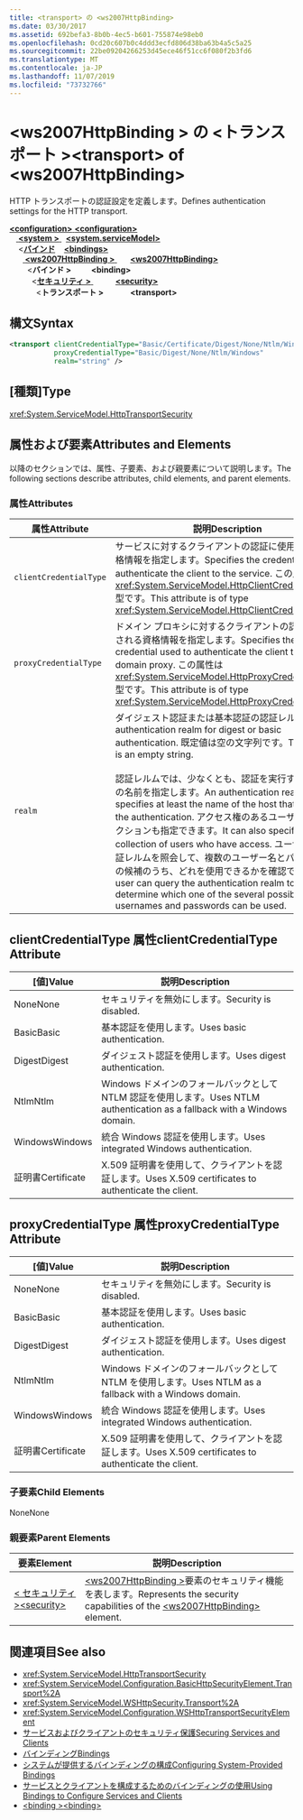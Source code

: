 ```yaml
---
title: <transport> の <ws2007HttpBinding>
ms.date: 03/30/2017
ms.assetid: 692befa3-8b0b-4ec5-b601-755874e98eb0
ms.openlocfilehash: 0cd20c607b0c4ddd3ecfd806d38ba63b4a5c5a25
ms.sourcegitcommit: 22be09204266253d45ece46f51cc6f080f2b3fd6
ms.translationtype: MT
ms.contentlocale: ja-JP
ms.lasthandoff: 11/07/2019
ms.locfileid: "73732766"
---
```

# <a name="transport-of-ws2007httpbinding"></a><span data-ttu-id="71c61-102">\<ws2007HttpBinding > の \<トランスポート ></span><span class="sxs-lookup"><span data-stu-id="71c61-102">\<transport> of \<ws2007HttpBinding></span></span>
<span data-ttu-id="71c61-103">HTTP トランスポートの認証設定を定義します。</span><span class="sxs-lookup"><span data-stu-id="71c61-103">Defines authentication settings for the HTTP transport.</span></span>  
  
<span data-ttu-id="71c61-104">[ **\<configuration>** ](../configuration-element.md)</span><span class="sxs-lookup"><span data-stu-id="71c61-104">[**\<configuration>**](../configuration-element.md)</span></span>\
<span data-ttu-id="71c61-105">&nbsp; &nbsp;[ **\<system >** ](system-servicemodel.md) </span><span class="sxs-lookup"><span data-stu-id="71c61-105">&nbsp;&nbsp;[**\<system.serviceModel>**](system-servicemodel.md)</span></span>\
<span data-ttu-id="71c61-106">&nbsp;&nbsp;&nbsp;&nbsp;\<[**バインド**](bindings.md)</span><span class="sxs-lookup"><span data-stu-id="71c61-106">&nbsp;&nbsp;&nbsp;&nbsp;[**\<bindings>**](bindings.md)</span></span>\
<span data-ttu-id="71c61-107">&nbsp;&nbsp;&nbsp;&nbsp;&nbsp;&nbsp;[ **\<ws2007HttpBinding >** ](ws2007httpbinding.md)</span><span class="sxs-lookup"><span data-stu-id="71c61-107">&nbsp;&nbsp;&nbsp;&nbsp;&nbsp;&nbsp;[**\<ws2007HttpBinding>**](ws2007httpbinding.md)</span></span>\
<span data-ttu-id="71c61-108">&nbsp;&nbsp;&nbsp;&nbsp;&nbsp;&nbsp;&nbsp;&nbsp;\<**バインド >** </span><span class="sxs-lookup"><span data-stu-id="71c61-108">&nbsp;&nbsp;&nbsp;&nbsp;&nbsp;&nbsp;&nbsp;&nbsp;**\<binding>**</span></span>\
<span data-ttu-id="71c61-109">&nbsp;&nbsp;&nbsp;&nbsp;&nbsp;&nbsp;&nbsp;&nbsp;&nbsp;&nbsp;\<[**セキュリティ >** ](security-of-ws2007httpbinding.md)</span><span class="sxs-lookup"><span data-stu-id="71c61-109">&nbsp;&nbsp;&nbsp;&nbsp;&nbsp;&nbsp;&nbsp;&nbsp;&nbsp;&nbsp;[**\<security>**](security-of-ws2007httpbinding.md)</span></span>\
<span data-ttu-id="71c61-110">&nbsp;&nbsp;&nbsp;&nbsp;&nbsp;&nbsp;&nbsp;&nbsp;&nbsp;&nbsp;&nbsp;&nbsp;\<**トランスポート >**</span><span class="sxs-lookup"><span data-stu-id="71c61-110">&nbsp;&nbsp;&nbsp;&nbsp;&nbsp;&nbsp;&nbsp;&nbsp;&nbsp;&nbsp;&nbsp;&nbsp;**\<transport>**</span></span>  
  
## <a name="syntax"></a><span data-ttu-id="71c61-111">構文</span><span class="sxs-lookup"><span data-stu-id="71c61-111">Syntax</span></span>  
  
```xml  
<transport clientCredentialType="Basic/Certificate/Digest/None/Ntlm/Windows"
           proxyCredentialType="Basic/Digest/None/Ntlm/Windows"
           realm="string" />
```  
  
## <a name="type"></a><span data-ttu-id="71c61-112">[種類]</span><span class="sxs-lookup"><span data-stu-id="71c61-112">Type</span></span>  
 <xref:System.ServiceModel.HttpTransportSecurity>  
  
## <a name="attributes-and-elements"></a><span data-ttu-id="71c61-113">属性および要素</span><span class="sxs-lookup"><span data-stu-id="71c61-113">Attributes and Elements</span></span>  
 <span data-ttu-id="71c61-114">以降のセクションでは、属性、子要素、および親要素について説明します。</span><span class="sxs-lookup"><span data-stu-id="71c61-114">The following sections describe attributes, child elements, and parent elements.</span></span>  
  
### <a name="attributes"></a><span data-ttu-id="71c61-115">属性</span><span class="sxs-lookup"><span data-stu-id="71c61-115">Attributes</span></span>  
  
|<span data-ttu-id="71c61-116">属性</span><span class="sxs-lookup"><span data-stu-id="71c61-116">Attribute</span></span>|<span data-ttu-id="71c61-117">説明</span><span class="sxs-lookup"><span data-stu-id="71c61-117">Description</span></span>|  
|---------------|-----------------|  
|`clientCredentialType`|<span data-ttu-id="71c61-118">サービスに対するクライアントの認証に使用される資格情報を指定します。</span><span class="sxs-lookup"><span data-stu-id="71c61-118">Specifies the credential used to authenticate the client to the service.</span></span> <span data-ttu-id="71c61-119">この属性は <xref:System.ServiceModel.HttpClientCredentialType> 型です。</span><span class="sxs-lookup"><span data-stu-id="71c61-119">This attribute is of type <xref:System.ServiceModel.HttpClientCredentialType>.</span></span>|  
|`proxyCredentialType`|<span data-ttu-id="71c61-120">ドメイン プロキシに対するクライアントの認証に使用される資格情報を指定します。</span><span class="sxs-lookup"><span data-stu-id="71c61-120">Specifies the credential used to authenticate the client to a domain proxy.</span></span> <span data-ttu-id="71c61-121">この属性は <xref:System.ServiceModel.HttpProxyCredentialType> 型です。</span><span class="sxs-lookup"><span data-stu-id="71c61-121">This attribute is of type <xref:System.ServiceModel.HttpProxyCredentialType>.</span></span>|  
|`realm`|<span data-ttu-id="71c61-122">ダイジェスト認証または基本認証の認証レルム。</span><span class="sxs-lookup"><span data-stu-id="71c61-122">The authentication realm for digest or basic authentication.</span></span> <span data-ttu-id="71c61-123">既定値は空の文字列です。</span><span class="sxs-lookup"><span data-stu-id="71c61-123">The default is an empty string.</span></span><br /><br /> <span data-ttu-id="71c61-124">認証レルムでは、少なくとも、認証を実行するホストの名前を指定します。</span><span class="sxs-lookup"><span data-stu-id="71c61-124">An authentication realm specifies at least the name of the host that performs the authentication.</span></span> <span data-ttu-id="71c61-125">アクセス権のあるユーザーのコレクションも指定できます。</span><span class="sxs-lookup"><span data-stu-id="71c61-125">It can also specify a collection of users who have access.</span></span> <span data-ttu-id="71c61-126">ユーザーは、認証レルムを照会して、複数のユーザー名とパスワードの候補のうち、どれを使用できるかを確認できます。</span><span class="sxs-lookup"><span data-stu-id="71c61-126">A user can query the authentication realm to determine which one of the several possible usernames and passwords can be used.</span></span>|  
  
## <a name="clientcredentialtype-attribute"></a><span data-ttu-id="71c61-127">clientCredentialType 属性</span><span class="sxs-lookup"><span data-stu-id="71c61-127">clientCredentialType Attribute</span></span>  
  
|<span data-ttu-id="71c61-128">[値]</span><span class="sxs-lookup"><span data-stu-id="71c61-128">Value</span></span>|<span data-ttu-id="71c61-129">説明</span><span class="sxs-lookup"><span data-stu-id="71c61-129">Description</span></span>|  
|-----------|-----------------|  
|<span data-ttu-id="71c61-130">None</span><span class="sxs-lookup"><span data-stu-id="71c61-130">None</span></span>|<span data-ttu-id="71c61-131">セキュリティを無効にします。</span><span class="sxs-lookup"><span data-stu-id="71c61-131">Security is disabled.</span></span>|  
|<span data-ttu-id="71c61-132">Basic</span><span class="sxs-lookup"><span data-stu-id="71c61-132">Basic</span></span>|<span data-ttu-id="71c61-133">基本認証を使用します。</span><span class="sxs-lookup"><span data-stu-id="71c61-133">Uses basic authentication.</span></span>|  
|<span data-ttu-id="71c61-134">Digest</span><span class="sxs-lookup"><span data-stu-id="71c61-134">Digest</span></span>|<span data-ttu-id="71c61-135">ダイジェスト認証を使用します。</span><span class="sxs-lookup"><span data-stu-id="71c61-135">Uses digest authentication.</span></span>|  
|<span data-ttu-id="71c61-136">Ntlm</span><span class="sxs-lookup"><span data-stu-id="71c61-136">Ntlm</span></span>|<span data-ttu-id="71c61-137">Windows ドメインのフォールバックとして NTLM 認証を使用します。</span><span class="sxs-lookup"><span data-stu-id="71c61-137">Uses NTLM authentication as a fallback with a Windows domain.</span></span>|  
|<span data-ttu-id="71c61-138">Windows</span><span class="sxs-lookup"><span data-stu-id="71c61-138">Windows</span></span>|<span data-ttu-id="71c61-139">統合 Windows 認証を使用します。</span><span class="sxs-lookup"><span data-stu-id="71c61-139">Uses integrated Windows authentication.</span></span>|  
|<span data-ttu-id="71c61-140">証明書</span><span class="sxs-lookup"><span data-stu-id="71c61-140">Certificate</span></span>|<span data-ttu-id="71c61-141">X.509 証明書を使用して、クライアントを認証します。</span><span class="sxs-lookup"><span data-stu-id="71c61-141">Uses X.509 certificates to authenticate the client.</span></span>|  
  
## <a name="proxycredentialtype-attribute"></a><span data-ttu-id="71c61-142">proxyCredentialType 属性</span><span class="sxs-lookup"><span data-stu-id="71c61-142">proxyCredentialType Attribute</span></span>  
  
|<span data-ttu-id="71c61-143">[値]</span><span class="sxs-lookup"><span data-stu-id="71c61-143">Value</span></span>|<span data-ttu-id="71c61-144">説明</span><span class="sxs-lookup"><span data-stu-id="71c61-144">Description</span></span>|  
|-----------|-----------------|  
|<span data-ttu-id="71c61-145">None</span><span class="sxs-lookup"><span data-stu-id="71c61-145">None</span></span>|<span data-ttu-id="71c61-146">セキュリティを無効にします。</span><span class="sxs-lookup"><span data-stu-id="71c61-146">Security is disabled.</span></span>|  
|<span data-ttu-id="71c61-147">Basic</span><span class="sxs-lookup"><span data-stu-id="71c61-147">Basic</span></span>|<span data-ttu-id="71c61-148">基本認証を使用します。</span><span class="sxs-lookup"><span data-stu-id="71c61-148">Uses basic authentication.</span></span>|  
|<span data-ttu-id="71c61-149">Digest</span><span class="sxs-lookup"><span data-stu-id="71c61-149">Digest</span></span>|<span data-ttu-id="71c61-150">ダイジェスト認証を使用します。</span><span class="sxs-lookup"><span data-stu-id="71c61-150">Uses digest authentication.</span></span>|  
|<span data-ttu-id="71c61-151">Ntlm</span><span class="sxs-lookup"><span data-stu-id="71c61-151">Ntlm</span></span>|<span data-ttu-id="71c61-152">Windows ドメインのフォールバックとして NTLM を使用します。</span><span class="sxs-lookup"><span data-stu-id="71c61-152">Uses NTLM as a fallback with a Windows domain.</span></span>|  
|<span data-ttu-id="71c61-153">Windows</span><span class="sxs-lookup"><span data-stu-id="71c61-153">Windows</span></span>|<span data-ttu-id="71c61-154">統合 Windows 認証を使用します。</span><span class="sxs-lookup"><span data-stu-id="71c61-154">Uses integrated Windows authentication.</span></span>|  
|<span data-ttu-id="71c61-155">証明書</span><span class="sxs-lookup"><span data-stu-id="71c61-155">Certificate</span></span>|<span data-ttu-id="71c61-156">X.509 証明書を使用して、クライアントを認証します。</span><span class="sxs-lookup"><span data-stu-id="71c61-156">Uses X.509 certificates to authenticate the client.</span></span>|  
  
### <a name="child-elements"></a><span data-ttu-id="71c61-157">子要素</span><span class="sxs-lookup"><span data-stu-id="71c61-157">Child Elements</span></span>  
 <span data-ttu-id="71c61-158">None</span><span class="sxs-lookup"><span data-stu-id="71c61-158">None</span></span>  
  
### <a name="parent-elements"></a><span data-ttu-id="71c61-159">親要素</span><span class="sxs-lookup"><span data-stu-id="71c61-159">Parent Elements</span></span>  
  
|<span data-ttu-id="71c61-160">要素</span><span class="sxs-lookup"><span data-stu-id="71c61-160">Element</span></span>|<span data-ttu-id="71c61-161">説明</span><span class="sxs-lookup"><span data-stu-id="71c61-161">Description</span></span>|  
|-------------|-----------------|  
|[<span data-ttu-id="71c61-162">\< セキュリティ ></span><span class="sxs-lookup"><span data-stu-id="71c61-162">\<security></span></span>](security-of-ws2007httpbinding.md)|<span data-ttu-id="71c61-163">[\<ws2007HttpBinding >](ws2007httpbinding.md)要素のセキュリティ機能を表します。</span><span class="sxs-lookup"><span data-stu-id="71c61-163">Represents the security capabilities of the [\<ws2007HttpBinding>](ws2007httpbinding.md) element.</span></span>|  
  
## <a name="see-also"></a><span data-ttu-id="71c61-164">関連項目</span><span class="sxs-lookup"><span data-stu-id="71c61-164">See also</span></span>

- <xref:System.ServiceModel.HttpTransportSecurity>
- <xref:System.ServiceModel.Configuration.BasicHttpSecurityElement.Transport%2A>
- <xref:System.ServiceModel.WSHttpSecurity.Transport%2A>
- <xref:System.ServiceModel.Configuration.WSHttpTransportSecurityElement>
- [<span data-ttu-id="71c61-165">サービスおよびクライアントのセキュリティ保護</span><span class="sxs-lookup"><span data-stu-id="71c61-165">Securing Services and Clients</span></span>](../../../wcf/feature-details/securing-services-and-clients.md)
- [<span data-ttu-id="71c61-166">バインディング</span><span class="sxs-lookup"><span data-stu-id="71c61-166">Bindings</span></span>](../../../wcf/bindings.md)
- [<span data-ttu-id="71c61-167">システムが提供するバインディングの構成</span><span class="sxs-lookup"><span data-stu-id="71c61-167">Configuring System-Provided Bindings</span></span>](../../../wcf/feature-details/configuring-system-provided-bindings.md)
- [<span data-ttu-id="71c61-168">サービスとクライアントを構成するためのバインディングの使用</span><span class="sxs-lookup"><span data-stu-id="71c61-168">Using Bindings to Configure Services and Clients</span></span>](../../../wcf/using-bindings-to-configure-services-and-clients.md)
- [<span data-ttu-id="71c61-169">\<binding ></span><span class="sxs-lookup"><span data-stu-id="71c61-169">\<binding></span></span>](bindings.md)
